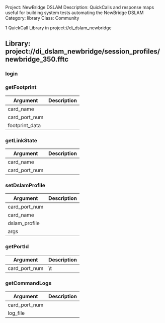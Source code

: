 Project: NewBridge DSLAM
Description: QuickCalls and response maps useful for building system tests automating the NewBridge DSLAM
Category: library
Class: Community

1 QuickCall Library in project://di_dslam_newbridge
## Library: project://di_dslam_newbridge/session_profiles/newbridge_350.fftc
### login
### getFootprint

Argument | Description
------------ | -------------
card_name | 
card_port_num | 
footprint_data | 
### getLinkState

Argument | Description
------------ | -------------
card_name | 
card_port_num | 
### setDslamProfile

Argument | Description
------------ | -------------
card_port_num | 
card_name | 
dslam_profile | 
args | 
### getPortId

Argument | Description
------------ | -------------
card_port_num | \t
### getCommandLogs

Argument | Description
------------ | -------------
card_port_num | 
log_file | 
